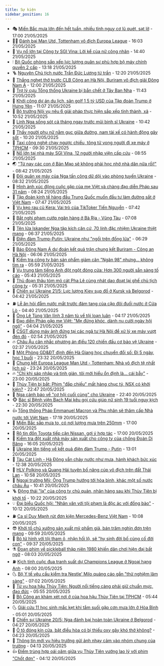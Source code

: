 ```yaml
---
title: Sự kiện
sidebar_position: 16
---
```


<!-- dantri-su-kien:START -->
- 🎭 [Miền Bắc mưa lớn đến hết tuần, nhiều tỉnh nguy cơ lũ quét, sạt lở](https://dantri.com.vn/xa-hoi/mien-bac-mua-lon-den-het-tuan-nhieu-tinh-nguy-co-lu-quet-sat-lo-20250521220045174.htm) - 17:00 21/05/2025
- 👨‍🏫 [Đánh bại Man Utd, Tottenham vô địch Europa League](https://dantri.com.vn/the-thao/danh-bai-man-utd-tottenham-vo-dich-europa-league-20250521170438983.htm) - 16:03 21/05/2025
- 🌮 [Vụ nổ lớn tại Công ty SGI Vina: Lời kể của nữ công nhân](https://dantri.com.vn/xa-hoi/vu-no-lon-tai-cong-ty-sgi-vina-loi-ke-cua-nu-cong-nhan-20250521205855745.htm) - 14:40 21/05/2025
- 🕯 [Bộ Quốc phòng sắp xếp lực lượng quân sự phù hợp bộ máy chính quyền 2 cấp](https://dantri.com.vn/xa-hoi/bo-quoc-phong-sap-xep-luc-luong-quan-su-phu-hop-bo-may-chinh-quyen-2-cap-20250521192009338.htm) - 13:18 21/05/2025
- 🪜 [Nguyên Chủ tịch nước Trần Đức Lương từ trần](https://dantri.com.vn/xa-hoi/nguyen-chu-tich-nuoc-tran-duc-luong-tu-tran-20250520225448209.htm) - 12:20 21/05/2025
- 🐘 [Thắng nghẹt thở trước CLB Công an Hà Nội, Buriram vô địch giải Đông Nam Á](https://dantri.com.vn/the-thao/thang-nghet-tho-truoc-clb-cong-an-ha-noi-buriram-vo-dich-giai-dong-nam-a-20250521165550910.htm) - 12:00 21/05/2025
- 🤔 [Trợ lý cựu Tổng thống Ukraine bị bắn chết ở Tây Ban Nha](https://dantri.com.vn/the-gioi/tro-ly-cuu-tong-thong-ukraine-bi-ban-chet-o-tay-ban-nha-20250521183854112.htm) - 11:43 21/05/2025
- 🧠 [Khởi công dự án du lịch, sân golf 1,5 tỷ USD của Tập đoàn Trump ở Hưng Yên](https://dantri.com.vn/xa-hoi/khoi-cong-du-an-du-lich-san-golf-15-ty-usd-cua-tap-doan-trump-o-hung-yen-20250521175143407.htm) - 11:07 21/05/2025
- 📝 [Bộ trưởng Nội vụ nêu 6 giải pháp thực hiện sắp xếp tỉnh thành, xã](https://dantri.com.vn/noi-vu/bo-truong-noi-vu-neu-6-giai-phap-thuc-hien-sap-xep-tinh-thanh-xa-20250521175114193.htm) - 10:52 21/05/2025
- 🦏 [Lính Nga sống sót cả tháng ngay trước mũi binh sĩ Ukraine](https://dantri.com.vn/the-gioi/linh-nga-song-sot-ca-thang-ngay-truoc-mui-binh-si-ukraine-20250520215534025.htm) - 10:42 21/05/2025
- 🥰 [Thấy người phụ nữ nằm gục giữa đường, nam tài xế có hành động gây sốt](https://dantri.com.vn/doi-song/thay-nguoi-phu-nu-nam-guc-giua-duong-nam-tai-xe-co-hanh-dong-gay-sot-20250521155912102.htm) - 10:20 21/05/2025
- 🤗 [Taxi công nghệ chạy ngược chiều, tông tử vong người đi xe máy ở TPHCM](https://dantri.com.vn/xa-hoi/taxi-cong-nghe-chay-nguoc-chieu-tong-tu-vong-nguoi-di-xe-may-o-tphcm-20250521161430106.htm) - 09:30 21/05/2025
- 🌈 [Nổ lớn tại nhà máy SGI Vina, 12 người nhập viện cấp cứu](https://dantri.com.vn/xa-hoi/no-lon-tai-nha-may-sgi-vina-12-nguoi-nhap-vien-cap-cuu-20250521153825753.htm) - 08:55 21/05/2025
- 🌏 [&quot;Từ nay các con ở Bản Mạo sẽ không phải học nhờ nhà dân nữa rồi!&quot;](https://dantri.com.vn/tam-long-nhan-ai/tu-nay-cac-con-o-ban-mao-se-khong-phai-hoc-nho-nha-dan-nua-roi-20250521152952697.htm) - 08:42 21/05/2025
- 💄 [Đội quân xe máy của Nga tấn công dữ dội vào phòng tuyến Ukraine](https://dantri.com.vn/the-gioi/doi-quan-xe-may-cua-nga-tan-cong-du-doi-vao-phong-tuyen-ukraine-20250521152248757.htm) - 08:32 21/05/2025
- 👺 [Hình ảnh xúc động cuộc gặp của mẹ Việt và chàng đạo diễn Pháp sau 31 năm](https://dantri.com.vn/doi-song/hinh-anh-xuc-dong-cuoc-gap-cua-me-viet-va-chang-dao-dien-phap-sau-31-nam-20250521130112610.htm) - 08:24 21/05/2025
- 👹 [Tập đoàn kinh tế hàng đầu Trung Quốc muốn đầu tư làm đường sắt ở Việt Nam](https://dantri.com.vn/xa-hoi/tap-doan-kinh-te-hang-dau-trung-quoc-muon-dau-tu-lam-duong-sat-o-viet-nam-20250521143558797.htm) - 07:47 21/05/2025
- 🌊 [Vụ kẹo rau củ Kera: Vai trò của TikToker Tiến Nguyễn](https://dantri.com.vn/kinh-doanh/vu-keo-rau-cu-kera-vai-tro-cua-tiktoker-tien-nguyen-20250521012907376.htm) - 07:42 21/05/2025
- 🤠 [Bắt nghi phạm cướp ngân hàng ở Bà Rịa - Vũng Tàu](https://dantri.com.vn/phap-luat/bat-nghi-pham-cuop-ngan-hang-o-ba-ria-vung-tau-20250521132329159.htm) - 07:08 21/05/2025
- 🎊 [Tên lửa Iskander Nga tập kích căn cứ, 70 lính đặc nhiệm Ukraine thiệt mạng](https://dantri.com.vn/the-gioi/ten-lua-iskander-nga-tap-kich-can-cu-70-linh-dac-nhiem-ukraine-thiet-mang-20250521121752228.htm) - 06:37 21/05/2025
- 🐘 [Điện đàm Trump-Putin: Ukraine như &quot;ngồi trên đống lửa&quot;](https://dantri.com.vn/the-gioi/dien-dam-trump-putin-ukraine-nhu-ngoi-tren-dong-lua-20250521113633060.htm) - 06:29 21/05/2025
- 💂 [Báo Đông Nam Á dự đoán kết quả  trận chung kết Buriram - Công an Hà Nội](https://dantri.com.vn/the-thao/bao-dong-nam-a-du-doan-ket-qua-tran-chung-ket-buriram-cong-an-ha-noi-20250521123428086.htm) - 06:06 21/05/2025
- 👹 [Kiểm tra công ty bán sản phẩm giảm cân &quot;Ngân 98&quot; nhưng... không tìm ra](https://dantri.com.vn/suc-khoe/kiem-tra-cong-ty-ban-san-pham-giam-can-ngan-98-nhung-khong-tim-ra-20250521123700936.htm) - 05:59 21/05/2025
- 🦒 [Vụ trung tâm tiếng Anh đột ngột đóng cửa: Hơn 300 người sẵn sàng tố cáo](https://dantri.com.vn/giao-duc/vu-trung-tam-tieng-anh-dot-ngot-dong-cua-hon-300-nguoi-san-sang-to-cao-20250521094305072.htm) - 05:43 21/05/2025
- 🗽 [Thủ đoạn thâu tóm mỏ cát Pha Lê cùng nhát dao đoạt lại ghế chủ tịch công ty](https://dantri.com.vn/phap-luat/thu-doan-thau-tom-mo-cat-pha-le-cung-nhat-dao-doat-lai-ghe-chu-tich-cong-ty-20250521120953895.htm) - 05:31 21/05/2025
- 💄 [Chiến sự Ukraine 21/5: Lực lượng Kiev sụp đổ ở Kursk và Belgorod](https://dantri.com.vn/the-gioi/chien-su-ukraine-215-luc-luong-kiev-sup-do-o-kursk-va-belgorod-20250521113519265.htm) - 04:42 21/05/2025
- ⛽️ [Lễ ăn hỏi đẫm nước mắt trước đám tang của cặp đôi đuối nước ở Cửa Lò](https://dantri.com.vn/xa-hoi/le-an-hoi-dam-nuoc-mat-truoc-dam-tang-cua-cap-doi-duoi-nuoc-o-cua-lo-20250521104802166.htm) - 04:40 21/05/2025
- 🥷 [Ông Lê Tùng Vân lĩnh 3 năm tù về tội loạn luân](https://dantri.com.vn/phap-luat/ong-le-tung-van-linh-3-nam-tu-ve-toi-loan-luan-20250521111247851.htm) - 04:17 21/05/2025
- 🤖 [Đạo diễn Pháp gặp mẹ Việt: &quot;Mẹ đừng khóc, dành nụ cười ngày hội ngộ&quot;](https://dantri.com.vn/doi-song/dao-dien-phap-gap-me-viet-me-dung-khoc-danh-nu-cuoi-ngay-hoi-ngo-20250521104716031.htm) - 04:04 21/05/2025
- 🌊 [CSGT dùng máy ảnh đứng tại các ngã tư Hà Nội để xử lý xe máy vượt đèn đỏ](https://dantri.com.vn/xa-hoi/csgt-dung-may-anh-dung-tai-cac-nga-tu-ha-noi-de-xu-ly-xe-may-vuot-den-do-20250521094416600.htm) - 02:54 21/05/2025
- 🔥 [Châu Âu cân nhắc phương án điều 120 chiến đấu cơ bảo vệ Ukraine](https://dantri.com.vn/the-gioi/chau-au-can-nhac-phuong-an-dieu-120-chien-dau-co-bao-ve-ukraine-20250521093500166.htm) - 02:37 21/05/2025
- 🦏 [Một Phòng GD&amp;ĐT định đến Hà Giang học chuyển đổi số: Đi 5 ngày, học 1 buổi](https://dantri.com.vn/giao-duc/mot-phong-gddt-dinh-den-ha-giang-hoc-chuyen-doi-so-di-5-ngay-hoc-1-buoi-20250521003106404.htm) - 23:32 20/05/2025
- 🐘 [Chung kết Europa League Man Utd - Tottenham: Nhà vô địch tệ nhất lịch sử](https://dantri.com.vn/the-thao/chung-ket-europa-league-man-utd-tottenham-nha-vo-dich-te-nhat-lich-su-20250521013151043.htm) - 23:24 20/05/2025
- 🔥 [&quot;Chỉ khi sáp nhập và tinh giản, tôi mới hiểu ổn định là... cái bẫy&quot;](https://dantri.com.vn/lao-dong-viec-lam/chi-khi-sap-nhap-va-tinh-gian-toi-moi-hieu-on-dinh-la-cai-bay-20250520103714380.htm) - 23:00 20/05/2025
- 💼 [Thùy Tiên bị bắt: Phim &quot;đắp chiếu&quot; mất hàng chục tỷ, NSX có khởi kiện?](https://dantri.com.vn/giai-tri/thuy-tien-bi-bat-phim-dap-chieu-mat-hang-chuc-ty-nsx-co-khoi-kien-20250520211304062.htm) - 22:47 20/05/2025
- 🚀 [Nga cảnh báo về &quot;cơ hội cuối cùng&quot; cho Ukraine](https://dantri.com.vn/the-gioi/nga-canh-bao-ve-co-hoi-cuoi-cung-cho-ukraine-20250521053636642.htm) - 22:40 20/05/2025
- 🐵 [Bác sĩ Bệnh viện Bạch Mai kêu gọi cứu giúp nữ sinh 19 tuổi nguy kịch](https://dantri.com.vn/tam-long-nhan-ai/bac-si-benh-vien-bach-mai-keu-goi-cuu-giup-nu-sinh-19-tuoi-nguy-kich-20250520100339200.htm) - 22:30 20/05/2025
- 👍 [Tổng thống Pháp Emmanuel Macron và Phu nhân sẽ thăm cấp Nhà nước tới Việt Nam](https://dantri.com.vn/xa-hoi/tong-thong-phap-emmanuel-macron-va-phu-nhan-se-tham-cap-nha-nuoc-toi-viet-nam-20250521001920830.htm) - 17:19 20/05/2025
- 🚦 [Miền Bắc sắp mưa to, có nơi lượng mưa trên 250mm](https://dantri.com.vn/xa-hoi/mien-bac-sap-mua-to-co-noi-luong-mua-tren-250mm-20250520210830982.htm) - 17:00 20/05/2025
- 🥸 [Rộ tin đồn Toyota tiếp cận Nissan, gợi ý hợp tác](https://dantri.com.vn/o-to-xe-may/ro-tin-don-toyota-tiep-can-nissan-goi-y-hop-tac-20250520171453593.htm) - 17:00 20/05/2025
- 🥷 [Kiểm tra đột xuất nhà máy sản xuất cho công ty của chồng Đoàn Di Băng](https://dantri.com.vn/xa-hoi/kiem-tra-dot-xuat-nha-may-san-xuat-cho-cong-ty-cua-chong-doan-di-bang-20250520222515774.htm) - 16:05 20/05/2025
- 🤡 [Ukraine lên tiếng về kết quả điện đàm Trump - Putin](https://dantri.com.vn/the-gioi/ukraine-len-tieng-ve-ket-qua-dien-dam-trump-putin-20250520195324092.htm) - 13:01 20/05/2025
- 🥳 [Tàu Cát Linh - Hà Đông vẫn chảy nước như mưa, hành khách bức xúc](https://dantri.com.vn/xa-hoi/tau-cat-linh-ha-dong-van-chay-nuoc-nhu-mua-hanh-khach-buc-xuc-20250520193018770.htm) - 12:38 20/05/2025
- 🤩 [HLV Polking và Quang Hải tuyên bố nâng cúp vô địch trên đất Thái Lan](https://dantri.com.vn/the-thao/hlv-polking-va-quang-hai-tuyen-bo-nang-cup-vo-dich-tren-dat-thai-lan-20250520175632635.htm) - 10:58 20/05/2025
- 🎡 [Ngoại trưởng Mỹ: Ông Trump hướng tới hòa bình, khác một số nước châu Âu](https://dantri.com.vn/the-gioi/ngoai-truong-my-ong-trump-huong-toi-hoa-binh-khac-mot-so-nuoc-chau-au-20250520165342587.htm) - 10:41 20/05/2025
- 🪜 [Động thái &quot;lạ&quot; của công ty chủ quản, nhãn hàng sau khi Thùy Tiên bị khởi tố](https://dantri.com.vn/giai-tri/dong-thai-la-cua-cong-ty-chu-quan-nhan-hang-sau-khi-thuy-tien-bi-khoi-to-20250520163825511.htm) - 10:22 20/05/2025
- 💡 [Đại biểu Quốc hội: &quot;Nhân văn với tội phạm là độc ác với đồng bào&quot;](https://dantri.com.vn/xa-hoi/dai-bieu-quoc-hoi-nhan-van-voi-toi-pham-la-doc-ac-voi-dong-bao-20250520170512338.htm) - 10:12 20/05/2025
- ⛽️ [Ca sĩ Duy Mạnh rút đơn kiện Mercedes-Benz Việt Nam](https://dantri.com.vn/phap-luat/ca-si-duy-manh-rut-don-kien-mercedes-benz-viet-nam-20250520151809898.htm) - 10:08 20/05/2025
- 😎 [Khởi tố chủ xưởng sản xuất mỹ phẩm giả, bán trăm nghìn đơn trên mạng](https://dantri.com.vn/phap-luat/khoi-to-chu-xuong-san-xuat-my-pham-gia-ban-tram-nghin-don-tren-mang-20250520164017410.htm) - 09:59 20/05/2025
- 🗽 [Bỏ tử hình với tội tham ô, nhận hối lộ, sẽ &quot;hy sinh đời bố củng cố đời con&quot;](https://dantri.com.vn/xa-hoi/bo-tu-hinh-voi-toi-tham-o-nhan-hoi-lo-se-hy-sinh-doi-bo-cung-co-doi-con-20250520162015729.htm) - 09:37 20/05/2025
- ⚗️ [Đoạn phim về pickleball thập niên 1980 khiến dân chơi hiện đại bất ngờ](https://dantri.com.vn/the-thao/doan-phim-ve-pickleball-thap-nien-1980-khien-dan-choi-hien-dai-bat-ngo-20250520144654154.htm) - 08:03 20/05/2025
- ⛽️ [Kịch tính cuộc đua tranh suất dự Champions League ở Ngoại hạng Anh](https://dantri.com.vn/the-thao/kich-tinh-cuoc-dua-tranh-suat-du-champions-league-o-ngoai-hang-anh-20250519184126042.htm) - 08:00 20/05/2025
- 🌜 [Bộ Y tế yêu cầu kiểm tra Nestle&#39; Milo quảng cáo gắn &quot;thử nghiệm lâm sàng&quot;](https://dantri.com.vn/suc-khoe/bo-y-te-yeu-cau-kiem-tra-nestle-milo-quang-cao-gan-thu-nghiem-lam-sang-20250520073425889.htm) - 07:02 20/05/2025
- 🦩 [Từ vụ hoa hậu Thùy Tiên: Người nổi tiếng càng phải giữ chuẩn mực, đạo đức](https://dantri.com.vn/xa-hoi/tu-vu-hoa-hau-thuy-tien-nguoi-noi-tieng-cang-phai-giu-chuan-muc-dao-duc-20250520124313668.htm) - 05:55 20/05/2025
- 🦒 [Bộ Công an khám xét nơi ở của hoa hậu Thùy Tiên tại TPHCM](https://dantri.com.vn/phap-luat/bo-cong-an-kham-xet-noi-o-cua-hoa-hau-thuy-tien-tai-tphcm-20250520121820982.htm) - 05:44 20/05/2025
- 🌜 [Giải cứu 11 học sinh mắc kẹt khi tắm suối gặp cơn mưa lớn ở Hòa Bình](https://dantri.com.vn/xa-hoi/giai-cuu-11-hoc-sinh-mac-ket-khi-tam-suoi-gap-con-mua-lon-o-hoa-binh-20250520115010626.htm) - 05:01 20/05/2025
- 🐎 [Chiến sự Ukraine 20/5: Nga đánh bại hoàn toàn Ukraine ở Belgorod](https://dantri.com.vn/the-gioi/chien-su-ukraine-205-nga-danh-bai-hoan-toan-ukraine-o-belgorod-20250520112129224.htm) - 04:27 20/05/2025
- 🌋 [Ô tô đóng kín cửa, bật điều hòa có bị thiếu oxy gây khó thở không?](https://dantri.com.vn/o-to-xe-may/o-to-dong-kin-cua-bat-dieu-hoa-co-bi-thieu-oxy-gay-kho-tho-khong-20250520111616894.htm) - 04:23 20/05/2025
- 🧰 [Thông tin mới vụ hiệu trưởng gửi ảnh nhạy cảm vào nhóm chung của trường](https://dantri.com.vn/giao-duc/thong-tin-moi-vu-hieu-truong-gui-anh-nhay-cam-vao-nhom-chung-cua-truong-20250520095447067.htm) - 04:13 20/05/2025
- 👍 [Điểm trùng hợp oái oăm giữa vụ Thùy Tiên vướng lao lý với phim &quot;Chốt đơn&quot;](https://dantri.com.vn/giai-tri/diem-trung-hop-oai-oam-giua-vu-thuy-tien-vuong-lao-ly-voi-phim-chot-don-20250520061657034.htm) - 04:12 20/05/2025<!-- dantri-su-kien:END -->
